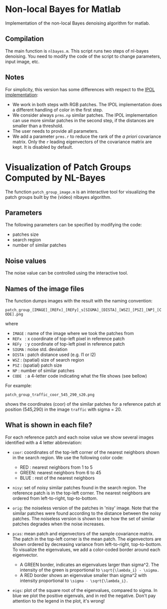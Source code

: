 Non-local Bayes for Matlab
==========================

Implementation of the non-local Bayes denoising algorithm for matlab.

Compilation
-----------

The main function is `nlbayes.m`. This script runs two steps of nl-bayes denoising.
You need to modify the code of the script to change parameters, input image, etc.

Notes
-----

For simplicity, this version has some differences with respect to the [IPOL
implementation][1]:

* We work in both steps with RGB patches. The IPOL implementation does a different
  handling of color in the first step.
* We consider always `prms.np` similar patches. The IPOL implementation can use more
  similar patches in the second step, if the distances are smaller than a threshold.
* The user needs to provide all parameters.
* We add a parameter `prms.r` to reduce the rank of the _a priori_ covariance matrix.
  Only the `r` leading eigenvectors of the covariance matrix are kept.
  It is disabled by default.

[1]: http://www.ipol.im/pub/art/2013/16/ 


Visualization of Patch Groups Computed by NL-Bayes
==================================================

The function `patch_group_image.m` is an interactive tool for visualizing the
patch groups built by the (video) nlbayes algorithm.

Parameters
----------

The following parameters can be specified by modifying the code:
* patches size
* search region
* number of similar patches

Noise values
------------

The noise value can be controlled using the interactive tool.

Names of the image files
------------------------

The function dumps images with the result with the naming convention:

`patch_group_[IMAGE]_[REFx]_[REFy]_s[SIGMA]_[DISTA]_[WSZ]_[PSZ]_[NP]_[CODE].png`

where
* `IMAGE` : name of the image where we took the patches from
* `REFx ` : x coordinate of top-left pixel in reference patch
* `REFy ` : y coordinate of top-left pixel in reference patch
* `SIGMA` : noise std. deviation
* `DISTA` : patch distance used (e.g. l1 or l2)
* `WSZ`   : (spatial) size of search region
* `PSZ`   : (spatial) patch size
* `NP`    : number of similar patches
* `CODE ` : a 4-letter code indicating what the file shows (see bellow)

For example:

`patch_group_traffic_coor_545_290_s20.png`

shows the coordinates (coor) of the similar patches for a reference patch at
position (545,290) in the image `traffic` with sigma = 20.


What is shown in each file?
---------------------------

For each reference patch and each noise value we show several images
identified with a 4 letter abbreviation:

* `coor`: coordinates of the top-left corner of the nearest neighbors shown in
the search region. We use the following color code:
	- RED  : nearest neighbors from 1 to 5
	- GREEN: nearest neighbors from 6 to 45
	- BLUE : rest of the nearest neighbors

* `nisy`: set of noisy similar patches found in the search region. 
      The reference patch is in the top-left corner. The nearest neighbors
      are ordered from left-to-right, top-to-bottom.

* `orig`: the noiseless version of the patches in 'nisy' image. Note that the 
      similar patches were found according to the distance between the 
      noisy patches. The noiseless version is shown to see how the set
      of similar patches degrades when the noise increases.

* `pcas`: mean patch and eigenvectors of the sample covariance matrix. The 
      patch in the top-left corner is the mean patch. The eigenvectors
      are shown ordered by decreasing variance from left-to-right, 
      top-to-bottom. To visualize the eigenvalues, we add a color-coded
      border around each eigenvector.
	- A GREEN border, indicates an eigenvalues larger than sigma^2. The
      intensity of the green is proportional to `\sqrt{\lambda_i} - \sigma.`
	- A RED border shows an eigenvalue smaller than sigma^2 with intensity
      proportional to `\sigma - \sqrt{\lambda_i}.`

* `eigs`: plot of the square root of the eigenvalues, compared to sigma. In blue
      we plot the positive eigenvals, and in red the negative.
      Don't pay attention to the legend in the plot, it's wrong!

